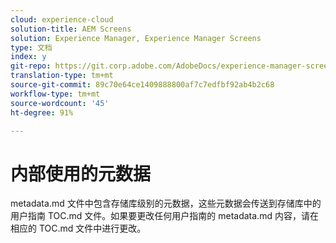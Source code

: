 ```yaml
---
cloud: experience-cloud
solution-title: AEM Screens
solution: Experience Manager, Experience Manager Screens
type: 文档
index: y
git-repo: https://git.corp.adobe.com/AdobeDocs/experience-manager-screens.zh-Hans
translation-type: tm+mt
source-git-commit: 89c70e64ce1409888800af7c7edfbf92ab4b2c68
workflow-type: tm+mt
source-wordcount: '45'
ht-degree: 91%

---
```



# 内部使用的元数据

metadata.md 文件中包含存储库级别的元数据，这些元数据会传送到存储库中的用户指南 TOC.md 文件。如果要更改任何用户指南的 metadata.md 内容，请在相应的 TOC.md 文件中进行更改。
